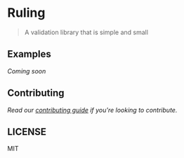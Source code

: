 # Ruling
> A validation library that is simple and small

## Examples
*Coming soon*


## Contributing
*Read our [contributing guide](CONTRIBUTING.md) if you're looking to contribute.*

## LICENSE
MIT